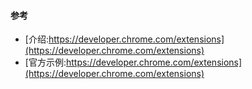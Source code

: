 #### 参考

- [介绍:https://developer.chrome.com/extensions](https://developer.chrome.com/extensions)
- [官方示例:https://developer.chrome.com/extensions](https://developer.chrome.com/extensions)
